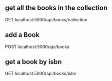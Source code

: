 ## get all the books in the collection
GET localhost:5000/api/books/collection

## add a Book
POST localhost:5000/api/books

## get a book by isbn
GET localhost:5000/api/books/isbn


